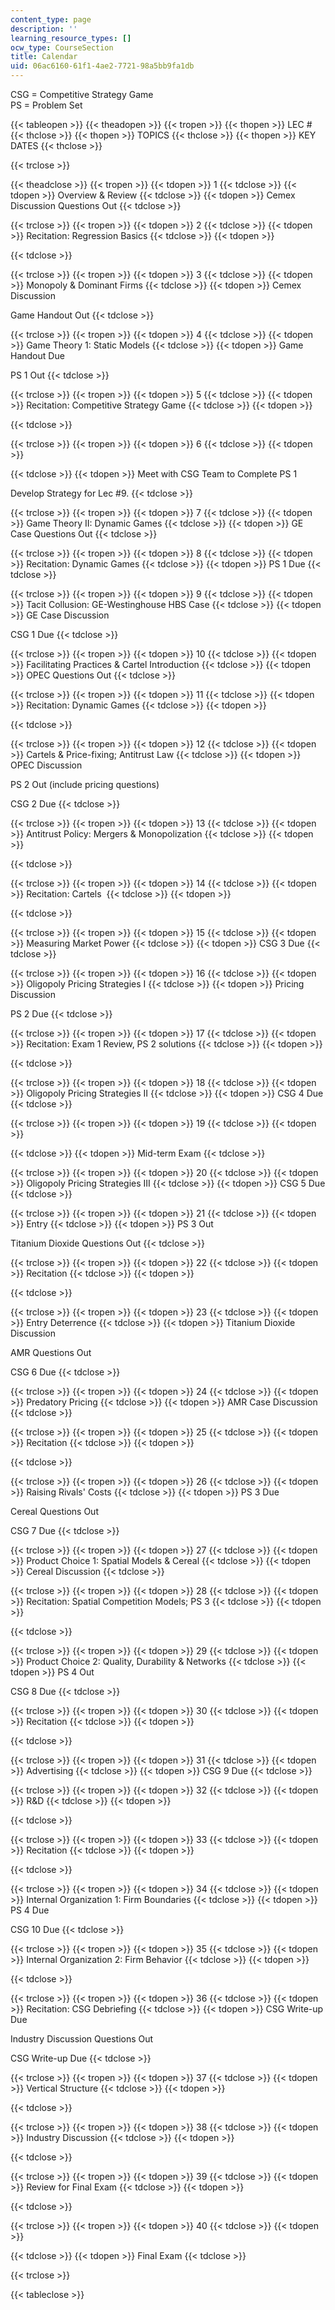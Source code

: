 ```yaml
---
content_type: page
description: ''
learning_resource_types: []
ocw_type: CourseSection
title: Calendar
uid: 06ac6160-61f1-4ae2-7721-98a5bb9fa1db
---
```


CSG = Competitive Strategy Game  
PS = Problem Set

{{< tableopen >}}
{{< theadopen >}}
{{< tropen >}}
{{< thopen >}}
LEC #
{{< thclose >}}
{{< thopen >}}
TOPICS
{{< thclose >}}
{{< thopen >}}
KEY DATES
{{< thclose >}}

{{< trclose >}}

{{< theadclose >}}
{{< tropen >}}
{{< tdopen >}}
1
{{< tdclose >}}
{{< tdopen >}}
Overview & Review
{{< tdclose >}}
{{< tdopen >}}
Cemex Discussion Questions Out
{{< tdclose >}}

{{< trclose >}}
{{< tropen >}}
{{< tdopen >}}
2
{{< tdclose >}}
{{< tdopen >}}
Recitation: Regression Basics
{{< tdclose >}}
{{< tdopen >}}

{{< tdclose >}}

{{< trclose >}}
{{< tropen >}}
{{< tdopen >}}
3
{{< tdclose >}}
{{< tdopen >}}
Monopoly & Dominant Firms
{{< tdclose >}}
{{< tdopen >}}
Cemex Discussion  
  
Game Handout Out
{{< tdclose >}}

{{< trclose >}}
{{< tropen >}}
{{< tdopen >}}
4
{{< tdclose >}}
{{< tdopen >}}
Game Theory 1: Static Models
{{< tdclose >}}
{{< tdopen >}}
Game Handout Due  
  
PS 1 Out
{{< tdclose >}}

{{< trclose >}}
{{< tropen >}}
{{< tdopen >}}
5
{{< tdclose >}}
{{< tdopen >}}
Recitation: Competitive Strategy Game
{{< tdclose >}}
{{< tdopen >}}

{{< tdclose >}}

{{< trclose >}}
{{< tropen >}}
{{< tdopen >}}
6
{{< tdclose >}}
{{< tdopen >}}

{{< tdclose >}}
{{< tdopen >}}
Meet with CSG Team to Complete PS 1  
  
Develop Strategy for Lec #9.
{{< tdclose >}}

{{< trclose >}}
{{< tropen >}}
{{< tdopen >}}
7
{{< tdclose >}}
{{< tdopen >}}
Game Theory II: Dynamic Games
{{< tdclose >}}
{{< tdopen >}}
GE Case Questions Out
{{< tdclose >}}

{{< trclose >}}
{{< tropen >}}
{{< tdopen >}}
8
{{< tdclose >}}
{{< tdopen >}}
Recitation: Dynamic Games
{{< tdclose >}}
{{< tdopen >}}
PS 1 Due
{{< tdclose >}}

{{< trclose >}}
{{< tropen >}}
{{< tdopen >}}
9
{{< tdclose >}}
{{< tdopen >}}
Tacit Collusion: GE-Westinghouse HBS Case
{{< tdclose >}}
{{< tdopen >}}
GE Case Discussion  
  
CSG 1 Due
{{< tdclose >}}

{{< trclose >}}
{{< tropen >}}
{{< tdopen >}}
10
{{< tdclose >}}
{{< tdopen >}}
Facilitating Practices & Cartel Introduction
{{< tdclose >}}
{{< tdopen >}}
OPEC Questions Out
{{< tdclose >}}

{{< trclose >}}
{{< tropen >}}
{{< tdopen >}}
11
{{< tdclose >}}
{{< tdopen >}}
Recitation: Dynamic Games
{{< tdclose >}}
{{< tdopen >}}

{{< tdclose >}}

{{< trclose >}}
{{< tropen >}}
{{< tdopen >}}
12
{{< tdclose >}}
{{< tdopen >}}
Cartels & Price-fixing; Antitrust Law
{{< tdclose >}}
{{< tdopen >}}
OPEC Discussion  
  
PS 2 Out (include pricing questions)  
  
CSG 2 Due
{{< tdclose >}}

{{< trclose >}}
{{< tropen >}}
{{< tdopen >}}
13
{{< tdclose >}}
{{< tdopen >}}
Antitrust Policy: Mergers & Monopolization
{{< tdclose >}}
{{< tdopen >}}

{{< tdclose >}}

{{< trclose >}}
{{< tropen >}}
{{< tdopen >}}
14
{{< tdclose >}}
{{< tdopen >}}
Recitation: Cartels 
{{< tdclose >}}
{{< tdopen >}}

{{< tdclose >}}

{{< trclose >}}
{{< tropen >}}
{{< tdopen >}}
15
{{< tdclose >}}
{{< tdopen >}}
Measuring Market Power
{{< tdclose >}}
{{< tdopen >}}
CSG 3 Due
{{< tdclose >}}

{{< trclose >}}
{{< tropen >}}
{{< tdopen >}}
16
{{< tdclose >}}
{{< tdopen >}}
Oligopoly Pricing Strategies I
{{< tdclose >}}
{{< tdopen >}}
Pricing Discussion  
  
PS 2 Due
{{< tdclose >}}

{{< trclose >}}
{{< tropen >}}
{{< tdopen >}}
17
{{< tdclose >}}
{{< tdopen >}}
Recitation: Exam 1 Review, PS 2 solutions
{{< tdclose >}}
{{< tdopen >}}

{{< tdclose >}}

{{< trclose >}}
{{< tropen >}}
{{< tdopen >}}
18
{{< tdclose >}}
{{< tdopen >}}
Oligopoly Pricing Strategies II
{{< tdclose >}}
{{< tdopen >}}
CSG 4 Due
{{< tdclose >}}

{{< trclose >}}
{{< tropen >}}
{{< tdopen >}}
19
{{< tdclose >}}
{{< tdopen >}}

{{< tdclose >}}
{{< tdopen >}}
Mid-term Exam
{{< tdclose >}}

{{< trclose >}}
{{< tropen >}}
{{< tdopen >}}
20
{{< tdclose >}}
{{< tdopen >}}
Oligopoly Pricing Strategies III
{{< tdclose >}}
{{< tdopen >}}
CSG 5 Due
{{< tdclose >}}

{{< trclose >}}
{{< tropen >}}
{{< tdopen >}}
21
{{< tdclose >}}
{{< tdopen >}}
Entry
{{< tdclose >}}
{{< tdopen >}}
PS 3 Out  
  
Titanium Dioxide Questions Out
{{< tdclose >}}

{{< trclose >}}
{{< tropen >}}
{{< tdopen >}}
22
{{< tdclose >}}
{{< tdopen >}}
Recitation
{{< tdclose >}}
{{< tdopen >}}

{{< tdclose >}}

{{< trclose >}}
{{< tropen >}}
{{< tdopen >}}
23
{{< tdclose >}}
{{< tdopen >}}
Entry Deterrence
{{< tdclose >}}
{{< tdopen >}}
Titanium Dioxide Discussion  
  
AMR Questions Out  
  
CSG 6 Due
{{< tdclose >}}

{{< trclose >}}
{{< tropen >}}
{{< tdopen >}}
24
{{< tdclose >}}
{{< tdopen >}}
Predatory Pricing
{{< tdclose >}}
{{< tdopen >}}
AMR Case Discussion
{{< tdclose >}}

{{< trclose >}}
{{< tropen >}}
{{< tdopen >}}
25
{{< tdclose >}}
{{< tdopen >}}
Recitation
{{< tdclose >}}
{{< tdopen >}}

{{< tdclose >}}

{{< trclose >}}
{{< tropen >}}
{{< tdopen >}}
26
{{< tdclose >}}
{{< tdopen >}}
Raising Rivals' Costs
{{< tdclose >}}
{{< tdopen >}}
PS 3 Due  
  
Cereal Questions Out  
  
CSG 7 Due
{{< tdclose >}}

{{< trclose >}}
{{< tropen >}}
{{< tdopen >}}
27
{{< tdclose >}}
{{< tdopen >}}
Product Choice 1: Spatial Models & Cereal
{{< tdclose >}}
{{< tdopen >}}
Cereal Discussion
{{< tdclose >}}

{{< trclose >}}
{{< tropen >}}
{{< tdopen >}}
28
{{< tdclose >}}
{{< tdopen >}}
Recitation: Spatial Competition Models; PS 3
{{< tdclose >}}
{{< tdopen >}}

{{< tdclose >}}

{{< trclose >}}
{{< tropen >}}
{{< tdopen >}}
29
{{< tdclose >}}
{{< tdopen >}}
Product Choice 2: Quality, Durability & Networks
{{< tdclose >}}
{{< tdopen >}}
PS 4 Out  
  
CSG 8 Due
{{< tdclose >}}

{{< trclose >}}
{{< tropen >}}
{{< tdopen >}}
30
{{< tdclose >}}
{{< tdopen >}}
Recitation
{{< tdclose >}}
{{< tdopen >}}

{{< tdclose >}}

{{< trclose >}}
{{< tropen >}}
{{< tdopen >}}
31
{{< tdclose >}}
{{< tdopen >}}
Advertising
{{< tdclose >}}
{{< tdopen >}}
CSG 9 Due
{{< tdclose >}}

{{< trclose >}}
{{< tropen >}}
{{< tdopen >}}
32
{{< tdclose >}}
{{< tdopen >}}
R&D
{{< tdclose >}}
{{< tdopen >}}

{{< tdclose >}}

{{< trclose >}}
{{< tropen >}}
{{< tdopen >}}
33
{{< tdclose >}}
{{< tdopen >}}
Recitation
{{< tdclose >}}
{{< tdopen >}}

{{< tdclose >}}

{{< trclose >}}
{{< tropen >}}
{{< tdopen >}}
34
{{< tdclose >}}
{{< tdopen >}}
Internal Organization 1: Firm Boundaries
{{< tdclose >}}
{{< tdopen >}}
PS 4 Due  
  
CSG 10 Due
{{< tdclose >}}

{{< trclose >}}
{{< tropen >}}
{{< tdopen >}}
35
{{< tdclose >}}
{{< tdopen >}}
Internal Organization 2: Firm Behavior
{{< tdclose >}}
{{< tdopen >}}

{{< tdclose >}}

{{< trclose >}}
{{< tropen >}}
{{< tdopen >}}
36
{{< tdclose >}}
{{< tdopen >}}
Recitation: CSG Debriefing
{{< tdclose >}}
{{< tdopen >}}
CSG Write-up Due  
  
Industry Discussion Questions Out  
  
CSG Write-up Due
{{< tdclose >}}

{{< trclose >}}
{{< tropen >}}
{{< tdopen >}}
37
{{< tdclose >}}
{{< tdopen >}}
Vertical Structure
{{< tdclose >}}
{{< tdopen >}}

{{< tdclose >}}

{{< trclose >}}
{{< tropen >}}
{{< tdopen >}}
38
{{< tdclose >}}
{{< tdopen >}}
Industry Discussion
{{< tdclose >}}
{{< tdopen >}}

{{< tdclose >}}

{{< trclose >}}
{{< tropen >}}
{{< tdopen >}}
39
{{< tdclose >}}
{{< tdopen >}}
Review for Final Exam
{{< tdclose >}}
{{< tdopen >}}

{{< tdclose >}}

{{< trclose >}}
{{< tropen >}}
{{< tdopen >}}
40
{{< tdclose >}}
{{< tdopen >}}

{{< tdclose >}}
{{< tdopen >}}
Final Exam
{{< tdclose >}}

{{< trclose >}}

{{< tableclose >}}